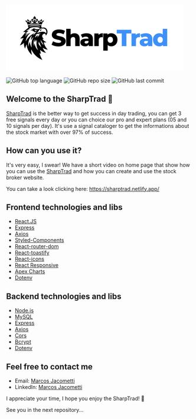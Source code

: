 <img src="frontend/src/assets/images/logo480x180.png" />

![GitHub top language](https://img.shields.io/github/languages/top/marcos-jacometti/SharpTrad)
![GitHub repo size](https://img.shields.io/github/repo-size/marcos-jacometti/SharpTrad)
![GitHub last commit](https://img.shields.io/github/last-commit/marcos-jacometti/SharpTrad)

## Welcome to the SharpTrad 🦅

[SharpTrad](https://sharptrad.netlify.app/) is the better way to get success in day trading, you can get 3 free signals every day or you can choice our pro and expert plans (05 and 10 signals per day). It's use a signal cataloger to get the informations about the stock market with over 97% of success.

## How can you use it? 

It's very easy, I swear! We have a short video on home page that show how you can use the [SharpTrad](https://sharptrad.netlify.app/) and how you can create and use the stock broker website.

You can take a look clicking here: https://sharptrad.netlify.app/

## Frontend technologies and libs

- [React.JS](https://pt-br.legacy.reactjs.org/)
- [Express](https://expressjs.com/pt-br/)
- [Axios](https://axios-http.com/ptbr/docs/intro)
- [Styled-Components](https://styled-components.com/)
- [React-router-dom](https://reactrouter.com/en/main)
- [React-toastify](https://www.npmjs.com/package/react-toastify)
- [React-icons](https://react-icons.github.io/react-icons/)
- [React Responsive](https://www.npmjs.com/package/react-responsive)
- [Apex Charts](https://apexcharts.com/docs/installation/)
- [Dotenv](https://www.dotenv.org/docs/)

## Backend technologies and libs

- [Node.js](https://nodejs.org/en)
- [MySQL](https://www.mysql.com/)
- [Express](https://expressjs.com/pt-br/)
- [Axios](https://axios-http.com/ptbr/docs/intro)
- [Cors](https://developer.mozilla.org/pt-BR/docs/Web/HTTP/CORS)
- [Bcrypt](https://www.npmjs.com/package/bcrypt)
- [Dotenv](https://www.dotenv.org/docs/)

## Feel free to contact me

- Email: [Marcos Jacometti](marcosjacometti10@gmail.com)
- LinkedIn: [Marcos Jacometti](https://www.linkedin.com/in/marcos-vin%C3%ADcius-jacometti-675202202/)


I appreciate your time, I hope you enjoy the SharpTrad! 🦅

See you in the next repository...